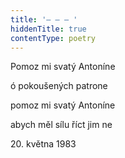 ```yaml
---
title: '– – – '
hiddenTitle: true
contentType: poetry
---
```


Pomoz mi svatý Antoníne

ó pokoušených patrone

pomoz mi svatý Antoníne

abych měl sílu říct jim ne

20\. května 1983
